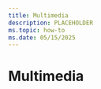 ```yaml
---
title: Multimedia
description: PLACEHOLDER
ms.topic: how-to
ms.date: 05/15/2025
---
```


# Multimedia
